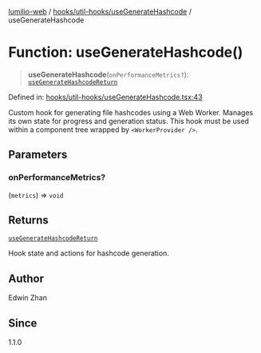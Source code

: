 [lumilio-web](../../../../modules.md) / [hooks/util-hooks/useGenerateHashcode](../index.md) / useGenerateHashcode

# Function: useGenerateHashcode()

> **useGenerateHashcode**(`onPerformanceMetrics?`): [`useGenerateHashcodeReturn`](../interfaces/useGenerateHashcodeReturn.md)

Defined in: [hooks/util-hooks/useGenerateHashcode.tsx:43](https://github.com/EdwinZhanCN/Lumilio-Photos/blob/b3425e71774123fa6b07d528432324028816c356/web/src/hooks/util-hooks/useGenerateHashcode.tsx#L43)

Custom hook for generating file hashcodes using a Web Worker.
Manages its own state for progress and generation status.
This hook must be used within a component tree wrapped by `<WorkerProvider />`.

## Parameters

### onPerformanceMetrics?

(`metrics`) => `void`

## Returns

[`useGenerateHashcodeReturn`](../interfaces/useGenerateHashcodeReturn.md)

Hook state and actions for hashcode generation.

## Author

Edwin Zhan

## Since

1.1.0
